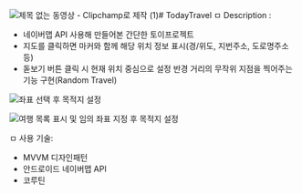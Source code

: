 ![제목 없는 동영상 - Clipchamp로 제작 (1)](https://github.com/IIEPISODEII/TodayTravel/assets/60639734/c0442a4b-8302-4cdd-9295-5f6a8c285825)# TodayTravel
ㅁ Description :
  - 네이버맵 API 사용해 만들어본 간단한 토이프로젝트
  - 지도를 클릭하면 마커와 함께 해당 위치 정보 표시(경/위도, 지번주소, 도로명주소 등)
  - 돋보기 버튼 클릭 시 현재 위치 중심으로 설정 반경 거리의 무작위 지점을 찍어주는 기능 구현(Random Travel)

![좌표 선택 후 목적지 설정](https://github.com/IIEPISODEII/TodayTravel/assets/60639734/b8f1934c-cf99-4da1-a782-ffebe4849ef0)

![여행 목록 표시 및 임의 좌표 지정 후 목적지 설정](https://github.com/IIEPISODEII/TodayTravel/assets/60639734/58381cd2-f2cd-447e-931f-c4daef43e41e)



ㅁ 사용 기술:
  - MVVM 디자인패턴
  - 안드로이드 네이버맵 API
  - 코루틴
